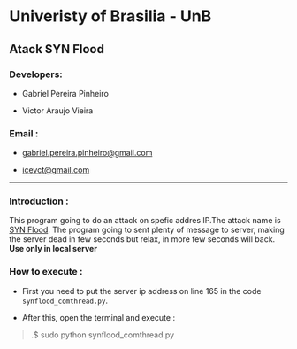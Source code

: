 # Univeristy of Brasilia - UnB

## Atack SYN Flood

### Developers:

- Gabriel Pereira Pinheiro 

- Victor Araujo Vieira 

### Email :

- gabriel.pereira.pinheiro@gmail.com

- icevct@gmail.com

__________________________________________________________________________________________________________________________________________


### Introduction :

This program going to do an attack on spefic addres IP.The attack name is [SYN Flood](https://en.wikipedia.org/wiki/SYN_flood). The program going to sent plenty of message to server, making the server dead in few seconds but relax, in more few seconds will back. **Use only in local server**


### How to execute :

- First you need to put the server ip address on line 165 in the code ```synflood_comthread.py```. 

- After this, open the terminal and execute :

>.$ sudo python synflood_comthread.py

